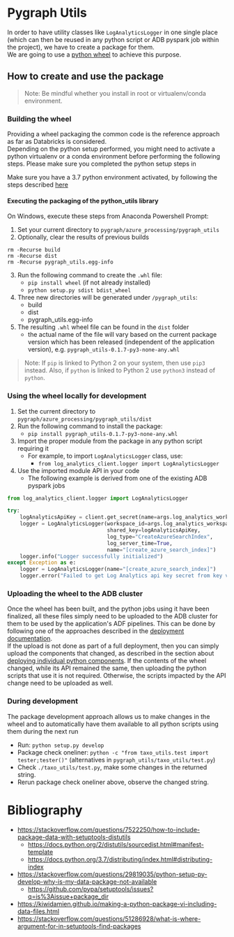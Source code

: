# Pygraph Utils

In order to have utility classes like `LogAnalyticsLogger` in one single place (which can then be reused in any python
script or ADB pyspark job within the project), we have to create a package for them.  
We are going to use a [python wheel](https://realpython.com/python-wheels/) to achieve this purpose. 

## How to create and use the package

> Note: Be mindful whether you install in root or virtualenv/conda environment.

### Building the wheel
Providing a wheel packaging the common code is the reference approach as far as Databricks is considered.  
Depending on the python setup performed, you might need to activate a python virtualenv or a conda environment before
performing the following steps. Please make sure you completed the python setup steps in 

Make sure you have a 3.7 python environment activated, by following the steps described [here](../README.md#1-install-python-bundled-with-anaconda)

#### Executing the packaging of the python_utils library
On Windows, execute these steps from Anaconda Powershell Prompt:
1. Set your current directory to `pygraph/azure_processing/pygraph_utils`
2. Optionally, clear the results of previous builds
```
rm -Recurse build
rm -Recurse dist
rm -Recurse pygraph_utils.egg-info 
```
3. Run the following command to create the `.whl` file:
    + ```pip install wheel``` (if not already installed)  
    + ```python setup.py sdist bdist_wheel ```
4. Three new directories will be generated under `/pygraph_utils`:
    + build
    + dist
    + pygraph_utils.egg-info
5. The resulting `.whl` wheel file can be found in the `dist` folder
    - the actual name of the file will vary based on the current package version which has been released (independent 
      of the application version), e.g. `pygraph_utils-0.1.7-py3-none-any.whl`
    
> Note: If `pip` is linked to Python 2 on your system, then use `pip3` instead. Also, if `python` is linked to Python 2 
> use `python3` instead of `python`.

### Using the wheel locally for development
1. Set the current directory to `pygraph/azure_processing/pygraph_utils/dist`
2. Run the following command to install the package:
    + ```pip install pygraph_utils-0.1.7-py3-none-any.whl```
3. Import the proper module from the package in any python script requiring it
    + For example, to import `LogAnalyticsLogger` class, use:
        + ```from log_analytics_client.logger import LogAnalyticsLogger```
4. Use the imported module API in your code
    + The following example is derived from one of the existing ADB pyspark jobs
```python
from log_analytics_client.logger import LogAnalyticsLogger

try:
    logAnalyticsApiKey = client.get_secret(name=args.log_analytics_workspace_key_name).value
    logger = LogAnalyticsLogger(workspace_id=args.log_analytics_workspace_id,
                                shared_key=logAnalyticsApiKey,
                                log_type="CreateAzureSearchIndex",
                                log_server_time=True,
                                name="[create_azure_search_index]")
    logger.info("Logger successfully initialized")
except Exception as e:
    logger = LogAnalyticsLogger(name="[create_azure_search_index]")
    logger.error("Failed to get Log Analytics api key secret from key vault. " + str(e))
```

### Uploading the wheel to the ADB cluster
Once the wheel has been built, and the python jobs using it have been finalized, all these files simply need to be
uploaded to the ADB cluster for them to be used by the application's ADF pipelines. This can be done by following
one of the approaches described in the [deployment documentation](../../../deployment/README.MD#deployment).  
If the upload is not done as part of a full deployment, then you can simply upload the components that changed, as
described in the section about [deploying individual python components](../../../deployment/README.MD#deploying-jars-python-scripts-and-python-utils-wheel-to-azure-databricks-cluster).
If the contents of the wheel changed, while its API remained the same, then uploading the python scripts that use it
is not required. Otherwise, the scripts impacted by the API change need to be uploaded as well.

### During development
The package development approach allows us to make changes in the wheel and to automatically have them available to
all python scripts using them during the next run
+ Run: `python setup.py develop`
+ Package check oneliner: `python -c "from taxo_utils.test import tester;tester()"` (alternatives in `pygraph_utils/taxo_utils/test.py`)
+ Check `./taxo_utils/test.py`, make some changes in the returned string.
+ Rerun package check oneliner above, observe the changed string.

# Bibliography
+ https://stackoverflow.com/questions/7522250/how-to-include-package-data-with-setuptools-distutils
    + https://docs.python.org/2/distutils/sourcedist.html#manifest-template
    + https://docs.python.org/3.7/distributing/index.html#distributing-index
+ https://stackoverflow.com/questions/29819035/python-setup-py-develop-why-is-my-data-package-not-available
    + https://github.com/pypa/setuptools/issues?q=is%3Aissue+package_dir
+ https://kiwidamien.github.io/making-a-python-package-vi-including-data-files.html
+ https://stackoverflow.com/questions/51286928/what-is-where-argument-for-in-setuptools-find-packages
